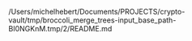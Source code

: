 /Users/michelhebert/Documents/PROJECTS/crypto-vault/tmp/broccoli_merge_trees-input_base_path-BI0NGKnM.tmp/2/README.md